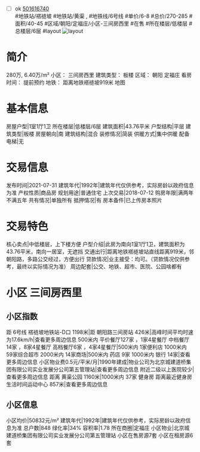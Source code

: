 - [ ] ok [501616740](https://bj.5i5j.com/ershoufang/501616740.html)  
 #地铁站/褡裢坡 #地铁站/黄渠 ,  #地铁线/6号线
#单价/6-8 #总价/270-285 #面积/40-45   #区域/朝阳/定福庄/小区-三间房西里 #在售 #所在楼层/低楼层 #总楼层/6层 #layout 
![layout](http://image2a.5i5j.com/bdir/layout/13514.jpg_P5.jpg) 
# 简介 
 280万,  6.40万/m² 
小区： 三间房西里
建筑类型： 板楼
区域： 朝阳 定福庄
看房时间： 提前预约
地铁： 距离地铁褡裢坡919米 地图
# 基本信息 
 房屋户型|1室1厅1卫
所在楼层|低楼层/6层
建筑面积|43.76平米
户型结构|平层
建筑类型|板楼
房屋朝向|南
建筑结构|混合
装修情况|简装
供暖方式|集中供暖
配备电梯|无
# 交易信息 
 发布时间|2021-07-31
建筑年代|1992年|建筑年代仅供参考，实际房龄以政府信息为准
产权性质|商品房
规划用途|普通住宅
上次交易|2018-07-12
购房年限|满两年不满五年
共有情况|单独所有
抵押情况|有
房本备件|已上传房本照片
# 交易特色 
 核心卖点|中低楼层，上下楼方便
户型介绍|此房为南向1室1厅1卫，建筑面积为43.76平米，南向一居室，无遮挡
交通出行|距离地铁褡裢坡站直线距离919米，邻朝阳路，多路公交经过，方便出行
贷款情况|业主接受：均可。（贷款情况仅供参考，最终以实际情况为准）
周边配套|公交、地铁、超市、医院、公园啥都有
# 小区 三间房西里
## 小区指数 
 距 6号线 褡裢坡地铁站-D口 1198米|距 朝阳路三间房站 426米|高峰时间平均时速为17.6km/h|查看更多周边信息
500米内 平价餐厅127家 ，1家4星餐厅
中档餐厅14家 ，8家4星餐厅
高档餐厅6家 ，4家4星餐厅|500米内 1家便利店
1000米内 59家综合超市
2000米内 14家商场|500米内 药店 9家
1000米内 银行 14家|查看更多周边信息
小区物业费0.5元/平米/月|1990年建成|物业公司为北京城建道桥集团有限公司实业发展分公司第五管理站|查看更多周边信息
附近二级以上医院较少|查看更多周边信息
距离 黄渠公园 1160米|1000米内 37家 健身房
距离最近健身房生活时间运动中心 857米|查看更多周边信息
## 小区信息 
 小区均价|50832元/m²
建筑年代|1992年|建筑年代仅供参考，实际房龄以政府信息为准
总户数|848
绿化率|34%
容积率|1.78
所在商圈|定福庄
小区物业|北京城建道桥集团有限公司实业发展分公司第五管理站
小区在售房源7套
小区在租房源6套
